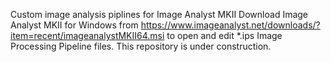 Custom image analysis piplines for Image Analyst MKII
Download Image Analyst MKII for Windows from https://www.imageanalyst.net/downloads/?item=recent/imageanalystMKII64.msi to open and edit *.ips Image Processing Pipeline files.
This repository is under construction.
